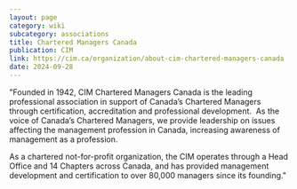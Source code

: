 ```yaml
---
layout: page
category: wiki
subcategory: associations
title: Chartered Managers Canada
publication: CIM
link: https://cim.ca/organization/about-cim-chartered-managers-canada
date: 2024-09-28
---
```


"Founded in 1942, CIM Chartered Managers Canada is the leading professional association in support of Canada’s Chartered Managers through certification, accreditation and professional development.  As the voice of Canada’s Chartered Managers, we provide leadership on issues affecting the management profession in Canada, increasing awareness of management as a profession.

As a chartered not-for-profit organization, the CIM operates through a Head Office and 14 Chapters across Canada, and has provided management development and certification to over 80,000 managers since its founding."
